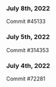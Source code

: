 ### July 8th, 2022

Commit #45133

### July 5th, 2022

Commit #314353


### July 4th, 2022

Commit #72281
